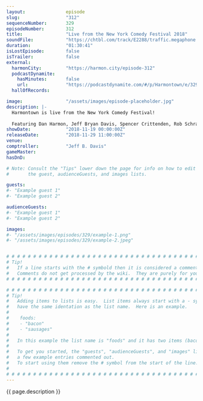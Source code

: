 ```yaml
---
layout:               episode
slug:                 "312"
sequenceNumber:       329
episodeNumber:        312
title:                "Live from the New York Comedy Festival 2018"
soundFile:            "https://chtbl.com/track/E2288/traffic.megaphone.fm/STA2995642060.mp3?updated=1596578696"
duration:             "01:30:41"
isLostEpisode:        false
isTrailer:            false
external:
  harmonCity:         "https://harmon.city/episode-312"
  podcastDynamite:
    hasMinutes:       false
    url:              "https://podcastdynamite.com/#/p/Harmontown/e/329/312"
  hallOfRecords:      

image:                "/assets/images/episode-placeholder.jpg"
description: |-
  Harmontown is live from the New York Comedy Festival!
  
  Featuring Dan Harmon, Jeff Bryan Davis, Spencer Crittenden, Rob Schrab and Steve Levy.
showDate:             "2018-11-19 00:00:00Z"
releaseDate:          "2018-11-29 11:00:00Z"
venue:                
comptroller:          "Jeff B. Davis"
gameMaster:           
hasDnD:               

# Note: Consult the "Tips" lower down the page for info on how to edit
#       the guest, audienceGuests, and images lists.

guests:
#- "Example guest 1"
#- "Example guest 2"

audienceGuests:
#- "Example guest 1"
#- "Example guest 2"

images:
#- "/assets/images/episodes/329/example-1.png"
#- "/assets/images/episodes/329/example-2.jpeg"


# # # # # # # # # # # # # # # # # # # # # # # # # # # # # # # # # # # # # # # # # # # # #
# Tip!
#   If a line starts with the # symbold then it is considered a comment.
#   Comments do not get processed by the wiki.  They are purely for your information.
# # # # # # # # # # # # # # # # # # # # # # # # # # # # # # # # # # # # # # # # # # # # #

# # # # # # # # # # # # # # # # # # # # # # # # # # # # # # # # # # # # # # # # # # # # #
# Tip!
#   Adding items to lists is easy.  List items always start with a - symbol and have
#   have the same identation as the list name.  Here is an example.
#
#    foods:
#    - "bacon"
#    - "sausages"
#
#   In this example the list name is "foods" and it has two items (bacon, and sausages).
#
#   To get you started, the "guests", "audienceGuests", and "images" lists below have
#   a few example entries commented out.
#   To start using them remove the # symbol from the start of the line.
#
# # # # # # # # # # # # # # # # # # # # # # # # # # # # # # # # # # # # # # # # # # # # #
---
```


<!-- The episode description will be rendered here -->
{{ page.description }}

<!-- Add your content BELOW here -->
<!-- vvvvvvvvvvvvvvvvvvvvvvvvvvv -->




<!-- ^^^^^^^^^^^^^^^^^^^^^^^^^^^ -->
<!-- Add your content ABOVE here -->

<!-- The episode gallery will be rendered here -->